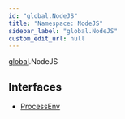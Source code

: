 ```yaml
---
id: "global.NodeJS"
title: "Namespace: NodeJS"
sidebar_label: "global.NodeJS"
custom_edit_url: null
---
```


[global](../modules/global.md).NodeJS

## Interfaces

- [ProcessEnv](../interfaces/global.NodeJS.ProcessEnv.md)
